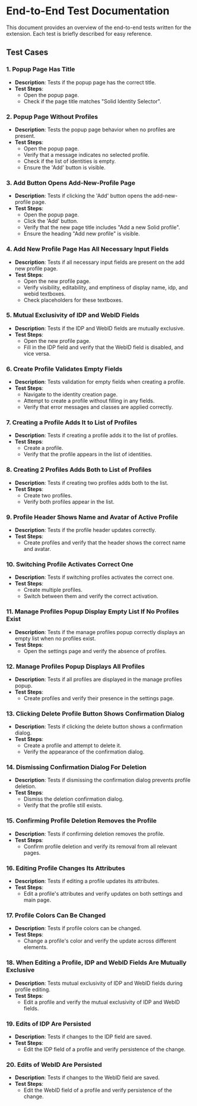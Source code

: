 # End-to-End Test Documentation

This document provides an overview of the end-to-end tests written for the extension.
Each test is briefly described for easy reference.

## Test Cases

### 1. Popup Page Has Title

- **Description**: Tests if the popup page has the correct title.
- **Test Steps**:
  - Open the popup page.
  - Check if the page title matches "Solid Identity Selector".

### 2. Popup Page Without Profiles

- **Description**: Tests the popup page behavior when no profiles are present.
- **Test Steps**:
  - Open the popup page.
  - Verify that a message indicates no selected profile.
  - Check if the list of identities is empty.
  - Ensure the 'Add' button is visible.

### 3. Add Button Opens Add-New-Profile Page

- **Description**: Tests if clicking the 'Add' button opens the add-new-profile page.
- **Test Steps**:
  - Open the popup page.
  - Click the 'Add' button.
  - Verify that the new page title includes "Add a new Solid profile".
  - Ensure the heading "Add new profile" is visible.

### 4. Add New Profile Page Has All Necessary Input Fields

- **Description**: Tests if all necessary input fields are present on the add new profile page.
- **Test Steps**:
  - Open the new profile page.
  - Verify visibility, editability, and emptiness of display name, idp, and webid textboxes.
  - Check placeholders for these textboxes.

### 5. Mutual Exclusivity of IDP and WebID Fields

- **Description**: Tests if the IDP and WebID fields are mutually exclusive.
- **Test Steps**:
  - Open the new profile page.
  - Fill in the IDP field and verify that the WebID field is disabled, and vice versa.

### 6. Create Profile Validates Empty Fields

- **Description**: Tests validation for empty fields when creating a profile.
- **Test Steps**:
  - Navigate to the identity creation page.
  - Attempt to create a profile without filling in any fields.
  - Verify that error messages and classes are applied correctly.

### 7. Creating a Profile Adds It to List of Profiles

- **Description**: Tests if creating a profile adds it to the list of profiles.
- **Test Steps**:
  - Create a profile.
  - Verify that the profile appears in the list of identities.

### 8. Creating 2 Profiles Adds Both to List of Profiles

- **Description**: Tests if creating two profiles adds both to the list.
- **Test Steps**:
  - Create two profiles.
  - Verify both profiles appear in the list.

### 9. Profile Header Shows Name and Avatar of Active Profile

- **Description**: Tests if the profile header updates correctly.
- **Test Steps**:
  - Create profiles and verify that the header shows the correct name and avatar.

### 10. Switching Profile Activates Correct One

- **Description**: Tests if switching profiles activates the correct one.
- **Test Steps**:
  - Create multiple profiles.
  - Switch between them and verify the correct activation.

### 11. Manage Profiles Popup Display Empty List If No Profiles Exist

- **Description**: Tests if the manage profiles popup correctly displays an empty list when no profiles exist.
- **Test Steps**:
  - Open the settings page and verify the absence of profiles.

### 12. Manage Profiles Popup Displays All Profiles

- **Description**: Tests if all profiles are displayed in the manage profiles popup.
- **Test Steps**:
  - Create profiles and verify their presence in the settings page.

### 13. Clicking Delete Profile Button Shows Confirmation Dialog

- **Description**: Tests if clicking the delete button shows a confirmation dialog.
- **Test Steps**:
  - Create a profile and attempt to delete it.
  - Verify the appearance of the confirmation dialog.

### 14. Dismissing Confirmation Dialog For Deletion

- **Description**: Tests if dismissing the confirmation dialog prevents profile deletion.
- **Test Steps**:
  - Dismiss the deletion confirmation dialog.
  - Verify that the profile still exists.

### 15. Confirming Profile Deletion Removes the Profile

- **Description**: Tests if confirming deletion removes the profile.
- **Test Steps**:
  - Confirm profile deletion and verify its removal from all relevant pages.

### 16. Editing Profile Changes Its Attributes

- **Description**: Tests if editing a profile updates its attributes.
- **Test Steps**:
  - Edit a profile's attributes and verify updates on both settings and main page.

### 17. Profile Colors Can Be Changed

- **Description**: Tests if profile colors can be changed.
- **Test Steps**:
  - Change a profile's color and verify the update across different elements.

### 18. When Editing a Profile, IDP and WebID Fields Are Mutually Exclusive

- **Description**: Tests mutual exclusivity of IDP and WebID fields during profile editing.
- **Test Steps**:
  - Edit a profile and verify the mutual exclusivity of IDP and WebID fields.

### 19. Edits of IDP Are Persisted

- **Description**: Tests if changes to the IDP field are saved.
- **Test Steps**:
  - Edit the IDP field of a profile and verify persistence of the change.

### 20. Edits of WebID Are Persisted

- **Description**: Tests if changes to the WebID field are saved.
- **Test Steps**:
  - Edit the WebID field of a profile and verify persistence of the change.
